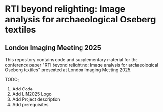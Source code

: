 # RTI beyond relighting: Image analysis for archaeological Oseberg textiles

## London Imaging Meeting 2025
This repository contains code and supplementary material for the conference paper "RTI beyond relighting: Image analysis for archaeological Oseberg textiles" presented at London Imaging Meeting 2025.

TODO;
1) Add Code
2) Add LIM2025 Logo
3) Add Project description
4) Add prerequisites

